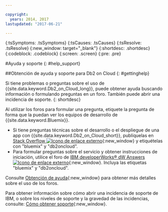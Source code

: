 ```yaml
---

copyright:
  years: 2014, 2017
lastupdated: "2017-06-21"

---
```


<!-- Attribute definitions --> 
{:tsSymptoms: .tsSymptoms} 
{:tsCauses: .tsCauses} 
{:tsResolve: .tsResolve} 
{:new_window: target="_blank"}
{:shortdesc: .shortdesc}
{:codeblock: .codeblock}
{:screen: .screen}
{:pre: .pre}

#Ayuda y soporte
{: #help_support}

##Obtención de ayuda y soporte para Db2 on Cloud
{: #gettinghelp}

Si tiene problemas o preguntas sobre el uso de {{site.data.keyword.Db2_on_Cloud_long}}, puede obtener ayuda buscando información o formulando preguntas en un foro. También puede abrir una incidencia de soporte.
{: shortdesc}

Al utilizar los foros para formular una pregunta, etiquete la pregunta de forma que la puedan ver los equipos de desarrollo de {{site.data.keyword.Bluemix}}.

* Si tiene preguntas técnicas sobre el desarrollo o el despliegue de una app con {{site.data.keyword.Db2_on_Cloud_short}}, publíquelas en [Stack Overflow ![Icono de enlace externo](../../icons/launch-glyph.svg "Icono de enlace externo")](https://stackoverflow.com/questions/ask/advice?){:new_window} y etiquételas con "bluemix" y "db2oncloud".
* Para formular preguntas sobre el servicio y obtener instrucciones de iniciación, utilice el foro de [IBM developerWorks® dW Answers ![Icono de enlace externo](../../icons/launch-glyph.svg "Icono de enlace externo")](https://developer.ibm.com/answers/questions/ask/?smartspace=bluemix){:new_window}. Incluya las etiquetas "bluemix" y "db2oncloud".

Consulte [Obtención de ayuda](/docs/support/index.html#getting-help){:new_window} para obtener más detalles sobre el uso de los foros.

Para obtener información sobre cómo abrir una incidencia de soporte de IBM, o sobre los niveles de soporte y la gravedad de las incidencias, consulte: [Cómo obtener soporte](/docs/support/index.html#contacting-support){:new_window}.



